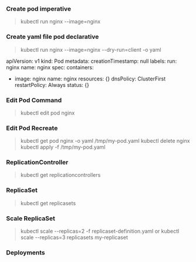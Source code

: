### Create pod imperative
>kubectl run nginx --image=nginx

### Create yaml file pod declarative
>kubectl run nginx --image=nginx --dry-run=client -o yaml

apiVersion: v1
kind: Pod
metadata:
  creationTimestamp: null
  labels:
    run: nginx
  name: nginx
spec:
  containers:
  - image: nginx
    name: nginx
    resources: {}
  dnsPolicy: ClusterFirst
  restartPolicy: Always
status: {}

### Edit Pod Command
>kubectl edit pod nginx

### Edit Pod Recreate
>kubectl get pod nginx -o yaml /tmp/my-pod.yaml
>kubectl delete nginx 
>kubectl apply -f /tmp/my-pod.yaml

### ReplicationController
>kubectl get replicationcontrollers

### ReplicaSet
>kubectl get replicasets

### Scale ReplicaSet
>kubectl scale --replicas=2 -f replicaset-definition.yaml
or
>kubectl scale --replicas=3 replicasets my-replicaset

### Deployments
